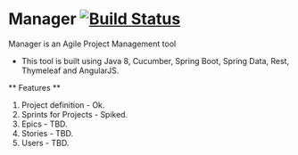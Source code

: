 # Manager [![Build Status](https://travis-ci.org/marciomarinho/manager.svg?branch=master)](https://travis-ci.org/marciomarinho/manager)
Manager is an Agile Project Management tool

* This tool is built using Java 8, Cucumber, Spring Boot, Spring Data, Rest, Thymeleaf and AngularJS.

** Features **

1. Project definition - Ok.
2. Sprints for Projects - Spiked.
3. Epics - TBD.
4. Stories - TBD.
4. Users - TBD.